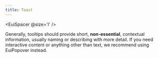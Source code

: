```yaml
---
title: Toast
---
```


<EuiSpacer/>
<EuiPageHeader @pageTitle="Toast"/>

<EuiSpacer @size='l' />
<EuiText>

  <p>
Generally, tooltips should provide short, <strong>non-essential</strong>, contextual information, usually naming or describing with more detail. If you need interactive content or anything other than text, we recommend using EuiPopover instead.
  </p>
</EuiText>

<EuiHorizontalRule />
